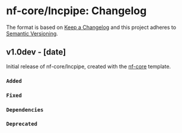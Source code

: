 # nf-core/lncpipe: Changelog

The format is based on [Keep a Changelog](http://keepachangelog.com/en/1.0.0/)
and this project adheres to [Semantic Versioning](http://semver.org/spec/v2.0.0.html).

## v1.0dev - [date]

Initial release of nf-core/lncpipe, created with the [nf-core](http://nf-co.re/) template.

### `Added`

### `Fixed`

### `Dependencies`

### `Deprecated`
